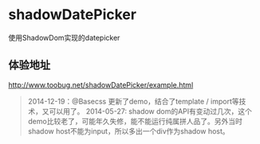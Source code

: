 shadowDatePicker
================

使用ShadowDom实现的datepicker

## 体验地址

<http://www.toobug.net/shadowDatePicker/example.html>

> 2014-12-19：@Basecss 更新了demo，结合了template / import等技术，又可以用了。
> 2014-05-27: shadow dom的API有变动过几次，这个demo比较老了，可能年久失修，能不能运行纯属拼人品了。另外当时shadow host不能为input，所以多出一个div作为shadow host。
